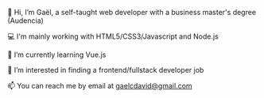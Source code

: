 👋  Hi, I’m Gaël, a self-taught web developer with a business master's degree (Audencia)

💻  I'm mainly working with HTML5/CSS3/Javascript and Node.js

🌱  I’m currently learning Vue.js

👀  I’m interested in finding a frontend/fullstack developer job

📫  You can reach me by email at gaelcdavid@gmail.com

<!---
gael-david/gael-david is a ✨ special ✨ repository because its `README.md` (this file) appears on your GitHub profile.
You can click the Preview link to take a look at your changes.
--->
